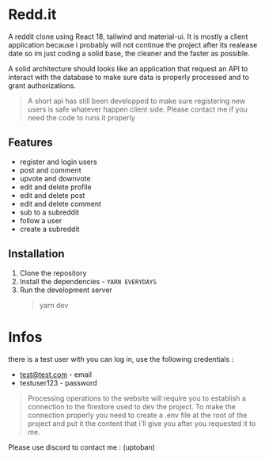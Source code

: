 # Redd.it

A reddit clone using React 18, tailwind and material-ui.
It is mostly a client application because i probably will not continue the project after its realease date so im just coding a solid base, the cleaner and the faster as possible.

A solid architecture should looks like an application that request an API to interact with the database to make sure data is properly processed
and to grant authorizations.

> A short api has still been developped to make sure registering new users is safe whatever happen client side. Please contact me if you need the code to runs it properly

## Features

- register and login users
- post and comment
- upvote and downvote
- edit and delete profile
- edit and delete post
- edit and delete comment
- sub to a subreddit
- follow a user
- create a subreddit

## Installation

1. Clone the repository
2. Install the dependencies - `YARN EVERYDAYS`
3. Run the development server
   > yarn dev


# Infos 


there is a test user with you can log in, use the following credentials :

- test@test.com - email
- testuser123 - password


> Processing operations to the website will require you to establish a connection to the firestore used to dev the project. To make the connection properly you need to create a .env file at the root of the project and put it the content that i'll give you after you requested it to me. 

Please use discord to contact me : (uptoban)